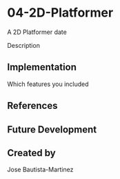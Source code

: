 # 04-2D-Platformer

A 2D Platformer
date

Description

## Implementation
Which features you included

## References

## Future Development

## Created by
Jose Bautista-Martinez
